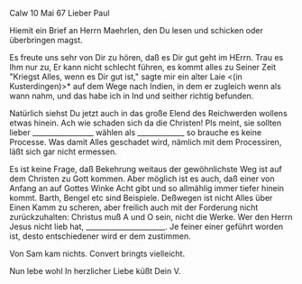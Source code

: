  Calw 10 Mai 67
Lieber Paul

Hiemit ein Brief an Herrn Maehrlen, den Du lesen und schicken oder überbringen magst.

Es freute uns sehr von Dir zu hören, daß es Dir gut geht im HErrn. Trau es Ihm nur zu, Er kann nicht schlecht führen, es kommt alles zu Seiner Zeit "Kriegst Alles, wenn es Dir gut ist," sagte mir ein alter Laie <(in Kusterdingen)>* auf dem Wege nach Indien, in dem er zugleich wenn als wann nahm, und das habe ich in Ind und seither richtig befunden.

Natürlich siehst Du jetzt auch in das große Elend des Reichwerden wollens etwas hinein. Ach wie schaden sich da die Christen! Pls meint, sie sollten lieber _________________ wählen als _____________ so brauche es keine Processe. Was damit Alles geschadet wird, nämlich mit dem Processiren, läßt sich gar nicht ermessen.

Es ist keine Frage, daß Bekehrung weitaus der gewöhnlichste Weg ist auf dem Christen zu Gott kommen. Aber möglich ist es auch, daß einer von Anfang an auf Gottes Winke Acht gibt und so allmählig immer tiefer hinein kommt. Barth, Bengel etc sind Beispiele. Deßwegen ist nicht Alles über Einen Kamm zu scheren, aber freilich auch mit der Forderung nicht zurückzuhalten: Christus muß A und O sein, nicht die Werke. Wer den Herrn Jesus nicht lieb hat, ______________________. Je feiner einer geführt worden ist, desto entschiedener wird er dem zustimmen.

Von Sam kam nichts. Convert bringts vielleicht.

 Nun lebe wohl In herzlicher Liebe
 küßt Dein V.

